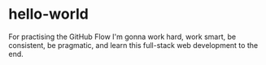 # hello-world
For practising the GitHub Flow
I'm gonna work hard, work smart, be consistent, be pragmatic, and learn this full-stack web development to the end.
